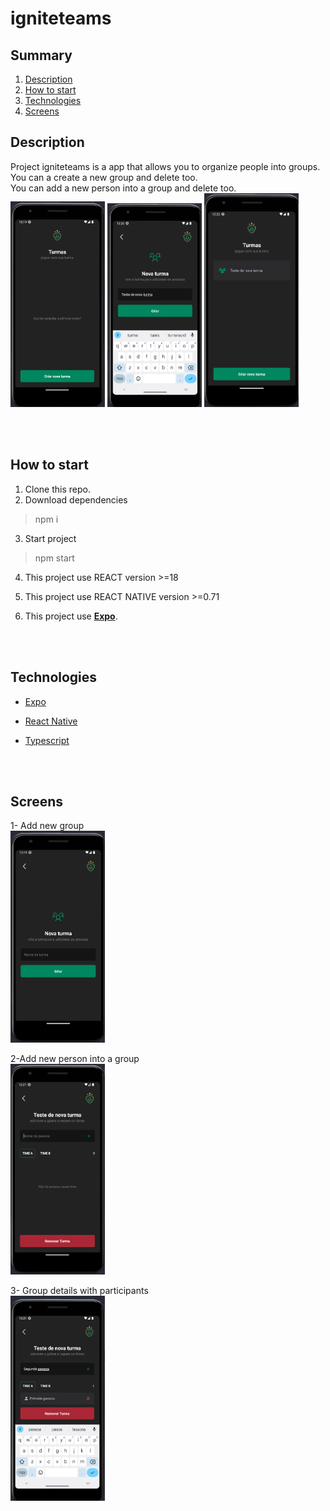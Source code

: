 # igniteteams

## Summary

1. [Description](#description)
2. [How to start](#how-to-start)
3. [Technologies](#technologies)
4. [Screens](#screens)

## Description

Project igniteteams is a app that allows you to organize people into groups. <br>
You can a create a new group and delete too. <br>
You can add a new person into a group and delete too. <br>
<img src="./assets/readme/1.png" style="max-width: 100%; width: 30%; height: auto;">
<img src="./assets/readme/3.png" style="max-width: 100%; width: 30%; height: auto;">
<img src="./assets/readme/6.png" style="max-width: 100%; width: 30%; height: auto;">

<br><br>

## How to start

1. Clone this repo.
2. Download dependencies

> npm i

3. Start project

> npm start

4. This project use REACT version >=18
5. This project use REACT NATIVE version >=0.71
6. This project use **[Expo](https://expo.dev/)**.

   <br><br>

## Technologies

- [Expo](https://docs.expo.dev/guides/authentication/#github)
- [React Native](https://reactnative.dev/)
- [Typescript](https://www.typescriptlang.org/)

  <br><br>

## Screens

1- Add new group <br>
<img src="./assets/readme/2.png" style="max-width: 100%; width: 30%; height: auto;">

2-Add new person into a group<br>
<img src="./assets/readme/4.png" style="max-width: 100%; width: 30%; height: auto;">

3- Group details with participants<br>
<img src="./assets/readme/5.png" style="max-width: 100%; width: 30%; height: auto;">
